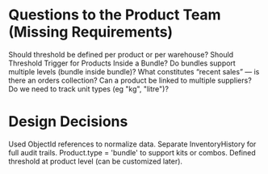 # Questions to the Product Team (Missing Requirements)

Should threshold be defined per product or per warehouse?
Should Threshold Trigger for Products Inside a Bundle?
Do bundles support multiple levels (bundle inside bundle)?
What constitutes “recent sales” — is there an orders collection?
Can a product be linked to multiple suppliers?
Do we need to track unit types (eg "kg", "litre")?

# Design Decisions
Used ObjectId references to normalize data.
Separate InventoryHistory for full audit trails.
Product.type = 'bundle' to support kits or combos.
Defined threshold at product level (can be customized later).
